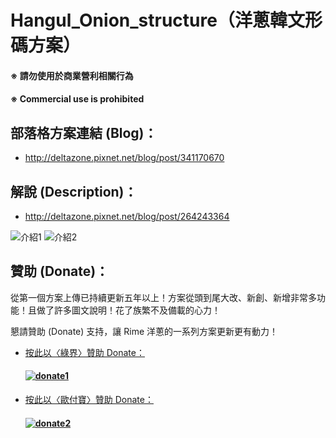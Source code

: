 # Hangul_Onion_structure（洋蔥韓文形碼方案）

#### ※ 請勿使用於商業營利相關行為
#### ※ Commercial use is prohibited

## 部落格方案連結 (Blog)：
- http://deltazone.pixnet.net/blog/post/341170670

## 解說 (Description)：
- http://deltazone.pixnet.net/blog/post/264243364

![介紹1](https://github.com/oniondelta/Hangul_Rime_Files/blob/master/Hangul_Onion_Shape/hangul2020_en-1.jpg)
![介紹2](https://github.com/oniondelta/Hangul_Rime_Files/blob/master/Hangul_Onion_Shape/hangul2020_en-2.jpg)

## 贊助 (Donate)：

從第一個方案上傳已持續更新五年以上！方案從頭到尾大改、新創、新增非常多功能！且做了許多圖文說明！花了族繁不及備載的心力！

懇請贊助 (Donate) 支持，讓 Rime 洋蔥的一系列方案更新更有動力！

- [按此以〈綠界〉贊助 Donate：](https://p.ecpay.com.tw/D555162)

  #### [![donate1](https://payment.ecpay.com.tw/Upload/QRCode/202010/QRCode_170c287e-2db8-4b50-b87f-8d36500a3958.png)](https://p.ecpay.com.tw/D555162)

- [按此以〈歐付寶〉贊助 Donate：](https://qr.opay.tw/q1ql7)

  #### [![donate2](https://payment.opay.tw/Upload/Broadcaster/2294343/QRcode/QRCode_7AC0FA1CAD39F0B66CFD5513A2173D1A.png)](https://qr.opay.tw/q1ql7)

